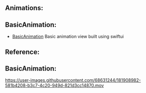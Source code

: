 ## Animations:

## BasicAnimation:
- [BasicAnimation](https://github.com/krishpranav/swift-collections/blob/master/Animations/BasicAnimation/BasicAnimation/ContentView.swift) Basic animation view built using swiftui 

## Reference:

## BasicAnimation:
https://user-images.githubusercontent.com/68631244/181908982-581b4208-b3c7-4c20-949d-821d3cc14870.mov

